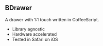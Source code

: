 ## BDrawer

A drawer with 1:1 touch written in CoffeeScript.

- Library agnostic
- Hardware accelerated
- Tested in Safari on iOS
